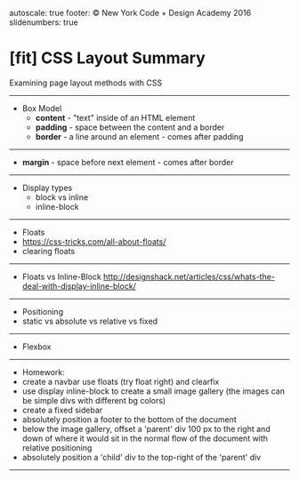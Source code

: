 autoscale: true
footer: © New York Code + Design Academy 2016
slidenumbers: true

# [fit] CSS Layout Summary

Examining page layout methods with CSS

---

- Box Model
  - **content** - "text" inside of an HTML element
  - **padding** - space between the content and a border
  - **border** - a line around an element - comes after padding

---

  - **margin** - space before next element - comes after border

---

- Display types
  - block vs inline
  - inline-block

---

- Floats
 - https://css-tricks.com/all-about-floats/
 - clearing floats

---

- Floats vs Inline-Block
http://designshack.net/articles/css/whats-the-deal-with-display-inline-block/

---

- Positioning
 - static vs absolute vs relative vs fixed

---

- Flexbox

---

- Homework:
 - create a navbar use floats (try float right) and clearfix
 - use display inline-block to create a small image gallery (the images can be simple divs with different bg colors)
 - create a fixed sidebar
 - absolutely position a footer to the bottom of the document
 - below the image gallery, offset a 'parent' div 100 px to the right and down of where it would sit in the normal flow of the document with relative positioning 
 - absolutely position a 'child' div to the top-right of the 'parent' div

---
